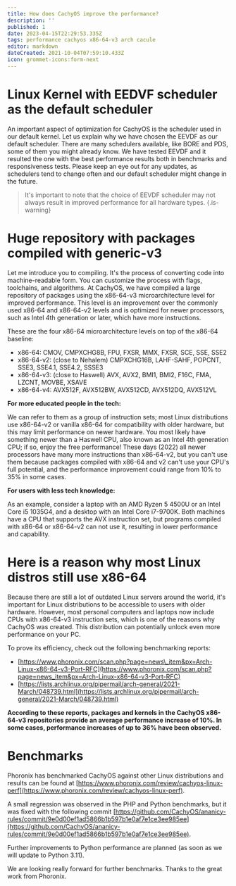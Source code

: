 ```yaml
---
title: How does CachyOS improve the performance?
description: ''
published: 1
date: 2023-04-15T22:29:53.335Z
tags: performance cachyos x86-64-v3 arch cacule
editor: markdown
dateCreated: 2021-10-04T07:59:10.433Z
icon: grommet-icons:form-next
---
```


# Linux Kernel with EEDVF scheduler as the default scheduler

An important aspect of optimization for CachyOS is the scheduler used in our default kernel. Let us explain why we have chosen the EEVDF as our default scheduler. There are many schedulers available, like BORE and PDS, some of them you might already know. We have tested EEVDF and it resulted the one with the best performance results both in benchmarks and responsiveness tests. Please keep an eye out for any updates, as schedulers tend to change often and our default scheduler might change in the future.

> It's important to note that the choice of EEVDF scheduler may not always result in improved performance for all hardware types.
{.is-warning}

# Huge repository with packages compiled with generic-v3

Let me introduce you to compiling. It's the process of converting code into machine-readable form. You can customize the process with flags, toolchains, and algorithms. At CachyOS, we have compiled a large repository of packages using the x86-64-v3 microarchitecture level for improved performance. This level is an improvement over the commonly used x86-64 and x86-64-v2 levels and is optimized for newer processors, such as Intel 4th generation or later, which have more instructions.

These are the four x86-64 microarchitecture levels on top of the x86-64 baseline: 
- x86-64: CMOV, CMPXCHG8B, FPU, FXSR, MMX, FXSR, SCE, SSE, SSE2 
- x86-64-v2: (close to Nehalem) CMPXCHG16B, LAHF-SAHF, POPCNT, SSE3, SSE4.1, SSE4.2, SSSE3 
- x86-64-v3: (close to Haswell) AVX, AVX2, BMI1, BMI2, F16C, FMA, LZCNT, MOVBE, XSAVE 
- x86-64-v4: AVX512F, AVX512BW, AVX512CD, AVX512DQ, AVX512VL

**For more educated people in the tech:**

We can refer to them as a group of instruction sets; most Linux distributions use x86-64-v2 or vanilla x86-64 for compatibility with older hardware, but this may limit performance on newer hardware. You most likely have something newer than a Haswell CPU, also known as an Intel 4th generation CPU; if so, enjoy the free performance! These days (2022) all newer processors have many more instructions than x86-64-v2, but you can't use them because packages compiled with x86-64 and v2 can't use your CPU's full potential, and the performance improvement could range from 10% to 35% in some cases.

**For users with less tech knowledge:** 

As an example, consider a laptop with an AMD Ryzen 5 4500U or an Intel Core i5 1035G4, and a desktop with an Intel Core i7-9700K. Both machines have a CPU that supports the AVX instruction set, but programs compiled with x86-64 or x86-64-v2 can not use it, resulting in lower performance and capability.

# Here is a reason why most Linux distros still use x86-64

Because there are still a lot of outdated Linux servers around the world, it's important for Linux distributions to be accessible to users with older hardware. However, most personal computers and laptops now include CPUs with x86-64-v3 instruction sets, which is one of the reasons why CachyOS was created. This distribution can potentially unlock even more performance on your PC.

To prove its efficiency, check out the following benchmarking reports:

*   [https://www.phoronix.com/scan.php?page=news\_item&px=Arch-Linux-x86-64-v3-Port-RFC](https://www.phoronix.com/scan.php?page=news_item&px=Arch-Linux-x86-64-v3-Port-RFC)
*   [https://lists.archlinux.org/pipermail/arch-general/2021-March/048739.html](https://lists.archlinux.org/pipermail/arch-general/2021-March/048739.html)

**According to these reports, packages and kernels in the CachyOS x86-64-v3 repositories provide an average performance increase of 10%. In some cases, performance increases of up to 36% have been observed.**

# Benchmarks

Phoronix has benchmarked CachyOS against other Linux distributions and results can be found at [https://www.phoronix.com/review/cachyos-linux-perf](https://www.phoronix.com/review/cachyos-linux-perf).

A small regression was observed in the PHP and Python benchmarks, but it was fixed with the following commit [https://github.com/CachyOS/ananicy-rules/commit/9e0d00ef1ad5866b1b597b1e0af7e1ce3ee985ee](https://github.com/CachyOS/ananicy-rules/commit/9e0d00ef1ad5866b1b597b1e0af7e1ce3ee985ee).

Further improvements to Python performance are planned (as soon as we will update to Python 3.11).

We are looking really forward for further benchmarks.
Thanks to the great work from Phoronix.

